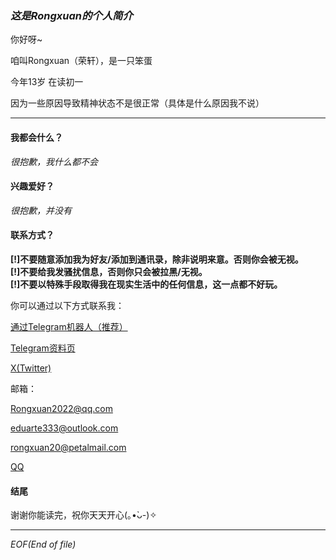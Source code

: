 ### *这是Rongxuan的个人简介*

你好呀~

咱叫Rongxuan（荣轩），是一只笨蛋

今年13岁 在读初一

因为一些原因导致精神状态不是很正常（具体是什么原因我不说）

------

#### 我都会什么？
*很抱歉，我什么都不会*
#### 兴趣爱好？
*很抱歉，并没有*
#### 联系方式？

**[!]不要随意添加我为好友/添加到通讯录，除非说明来意。否则你会被无视。**    
**[!]不要给我发骚扰信息，否则你只会被拉黑/无视。**   
**[!]不要以特殊手段取得我在现实生活中的任何信息，这一点都不好玩。**  

你可以通过以下方式联系我：  

[通过Telegram机器人（推荐）](https://t.me/rx_pm_bot)  

[Telegram资料页](https://t.me/Rongxuan33)  

[X(Twitter)](https://x.com/Rongxuan333)  

邮箱：  

Rongxuan2022@qq.com  

eduarte333@outlook.com  

rongxuan20@petalmail.com  

[QQ](https://qm.qq.com/q/mH8vgC6Uec)  

#### 结尾
谢谢你能读完，祝你天天开心(｡•̀ᴗ-)✧  

------
*EOF(End of file)*



